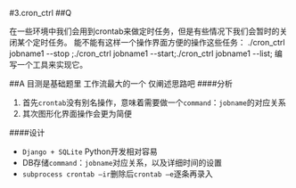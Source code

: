 #3.cron_ctrl
##Q

在一些环境中我们会用到crontab来做定时任务，但是有些情况下我们会暂时的关闭某个定时任务。
能不能有这样一个操作界面方便的操作这些任务：
./cron_ctrl jobname1 --stop ;./cron_ctrl jobname1 --start;./cron_ctrl jobname1 --list;
编写一个工具来实现它。

##A
目测是基础题里 工作流最大的一个 仅阐述思路吧
####分析
1. 首先`crontab`没有别名操作，意味着需要做一个`command`：`jobname`的对应关系
2. 其次图形化界面操作会更为简便

####设计
* `Django + SQLite` Python开发相对容易
* DB存储`command`：`jobname`对应关系，以及详细时间的设置
* `subprocess crontab –ir`删除后`crontab –e`逐条再录入
